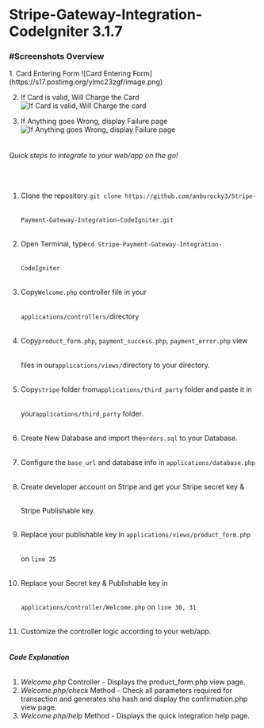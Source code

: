 # Stripe-Gateway-Integration-CodeIgniter 3.1.7

<h3>#Screenshots Overview</h3>
1. Card Entering Form
 ![Card Entering Form](https://s17.postimg.org/ylmc23zgf/image.png)

2. If Card is valid, Will Charge the Card
 ![If Card is valid, Will Charge the card](https://s17.postimg.org/qsvoa5gmn/image.png)

3. If Anything goes Wrong, display Failure page
 ![If Anything goes Wrong, display Failure page](https://s17.postimg.org/zb54ehuv3/image.png)

<div style="line-height:3rem">
	<h6>Quick steps to integrate to your web/app on the go!</h6>
	<ol>
		<li> Clone the repository <code>git clone https://github.com/anburocky3/Stripe-Payment-Gateway-Integration-CodeIgniter.git</code> </li>
		<li> Open Terminal, type<code>cd Stripe-Payment-Gateway-Integration-CodeIgniter</code> </li>
		<li> Copy<code>Welcome.php</code> controller file in your <code>applications/controllers/</code>directory</li>
		<li> Copy<code>product_form.php</code>,  <code>payment_success.php</code>, <code>payment_error.php</code> view files in our<code>applications/views/</code>directory to your directory.</li>
		<li>Copy<code>stripe</code> folder from<code>applications/third_party</code> folder and paste it in your<code>applications/third_party</code> folder.</li>
		<li> Create New Database and import the<code>orders.sql</code> to your Database.</li>
		<li> Configure the <code>base_url</code> and database info in <code>applications/database.php</code> </li>
		<li> Create developer account on Stripe and get your Stripe secret key & Stripe Publishable key. </li>
		<li> Replace your publishable key in <code>applications/views/product_form.php</code> on <code>line 25</code></li>
		<li> Replace your Secret key & Publishable key in <code>applications/controller/Welcome.php</code> on <code>line 30, 31</code></li>
		<li> Customize the controller logic according to your web/app. </li>
	</ol>	
</div>

<div class="card-footer">
	<h6><strong>Code Explanation</strong></h6>
	<ol>
		<li><em>Welcome.php</em> Controller - Displays the product_form.php view page.</li>
		<li><em>Welcome.php/check</em> Method -  Check all parameters required for transaction and generates sha hash and display the confirmation.php view page.</li>
		<li><em>Welcome.php/help</em> Method - Displays the quick integration help page.</li>
	</ol>
</div>
